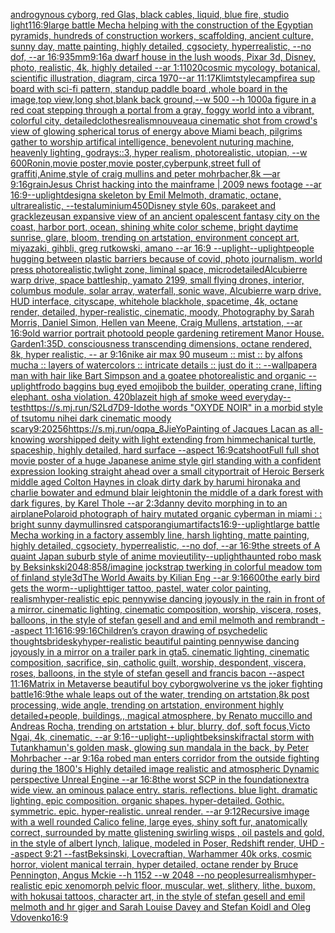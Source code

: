[androgynous cyborg, red Glas, black cables, liquid, blue fire, studio light](https://www.ebank.nz/aiartgenerator?category=androgynous%20cyborg%2C%20red%20Glas%2C%20black%20cables%2C%20liquid%2C%20blue%20fire%2C%20studio%20light)[1](https://www.ebank.nz/aiartgenerator?category=1)[16:9](https://www.ebank.nz/aiartgenerator?category=16%3A9)[large battle Mecha helping with the construction of the Egyptian pyramids, hundreds of construction workers, scaffolding, ancient culture, sunny day, matte painting, highly detailed, cgsociety, hyperrealistic, --no dof, --ar 16:9](https://www.ebank.nz/aiartgenerator?category=large%20battle%20Mecha%20helping%20with%20the%20construction%20of%20the%20Egyptian%20pyramids%2C%20hundreds%20of%20construction%20workers%2C%20scaffolding%2C%20ancient%20culture%2C%20sunny%20day%2C%20matte%20painting%2C%20highly%20detailed%2C%20cgsociety%2C%20hyperrealistic%2C%20--no%20dof%2C%20--ar%2016%3A9)[35mm](https://www.ebank.nz/aiartgenerator?category=35mm)[9:16](https://www.ebank.nz/aiartgenerator?category=9%3A16)[a dwarf house in the lush woods, Pixar 3d, Disney, photo, realistic, 4k, highly detailed --ar 1:1](https://www.ebank.nz/aiartgenerator?category=a%20dwarf%20house%20in%20the%20lush%20woods%2C%20Pixar%203d%2C%20Disney%2C%20photo%2C%20realistic%2C%204k%2C%20highly%20detailed%20--ar%201%3A1)[1020](https://www.ebank.nz/aiartgenerator?category=1020)[cosmic mycology, botanical, scientific illustration, diagram, circa 1970--ar 11:17](https://www.ebank.nz/aiartgenerator?category=cosmic%20mycology%2C%20botanical%2C%20scientific%20illustration%2C%20diagram%2C%20circa%201970--ar%2011%3A17)[Klimt](https://www.ebank.nz/aiartgenerator?category=Klimt)[style](https://www.ebank.nz/aiartgenerator?category=style)[campfire](https://www.ebank.nz/aiartgenerator?category=campfire)[a sup board with sci-fi pattern, standup paddle board ,whole board in the image,top view,long shot,blank back ground,--w 500 --h 1000](https://www.ebank.nz/aiartgenerator?category=a%20sup%20board%20with%20sci-fi%20pattern%2C%20standup%20paddle%20board%20%2Cwhole%20board%20in%20the%20image%2Ctop%20view%2Clong%20shot%2Cblank%20back%20ground%2C--w%20500%20--h%201000)[a figure in a red coat stepping through a portal from a gray, foggy world into a vibrant, colorful city, detailed](https://www.ebank.nz/aiartgenerator?category=a%20figure%20in%20a%20red%20coat%20stepping%20through%20a%20portal%20from%20a%20gray%2C%20foggy%20world%20into%20a%20vibrant%2C%20colorful%20city%2C%20detailed)[clothes](https://www.ebank.nz/aiartgenerator?category=clothes)[realism](https://www.ebank.nz/aiartgenerator?category=realism)[nouveau](https://www.ebank.nz/aiartgenerator?category=nouveau)[a cinematic shot from crowd's view of glowing spherical torus of energy above Miami beach, pilgrims gather to worship artifical intelligence, benevolent nuturing machine, heavenly lighting, godrays::3, hyper realism, photorealistic, utopian, --w 600](https://www.ebank.nz/aiartgenerator?category=a%20cinematic%20shot%20from%20crowd%27s%20view%20of%20glowing%20spherical%20torus%20of%20energy%20above%20Miami%20beach%2C%20pilgrims%20gather%20to%20worship%20artifical%20intelligence%2C%20benevolent%20nuturing%20machine%2C%20heavenly%20lighting%2C%20godrays%3A%3A3%2C%20hyper%20realism%2C%20photorealistic%2C%20utopian%2C%20--w%20600)[Ronin,movie poster,movie poster,cyberpunk,street full of graffiti,Anime,style of craig mullins and peter mohrbacher,8k —ar 9:16](https://www.ebank.nz/aiartgenerator?category=Ronin%2Cmovie%20poster%2Cmovie%20poster%2Ccyberpunk%2Cstreet%20full%20of%20graffiti%2CAnime%2Cstyle%20of%20craig%20mullins%20and%20peter%20mohrbacher%2C8k%20%E2%80%94ar%209%3A16)[grain](https://www.ebank.nz/aiartgenerator?category=grain)[Jesus Christ hacking into the mainframe | 2009 news footage --ar 16:9](https://www.ebank.nz/aiartgenerator?category=Jesus%20Christ%20hacking%20into%20the%20mainframe%20%7C%202009%20news%20footage%20--ar%2016%3A9)[--uplight](https://www.ebank.nz/aiartgenerator?category=--uplight)[design](https://www.ebank.nz/aiartgenerator?category=design)[a skeleton by Emil Melmoth, dramatic, octane, ultrarealistic, --test](https://www.ebank.nz/aiartgenerator?category=a%20skeleton%20by%20Emil%20Melmoth%2C%20dramatic%2C%20octane%2C%20ultrarealistic%2C%20--test)[aluminium](https://www.ebank.nz/aiartgenerator?category=aluminium)[450](https://www.ebank.nz/aiartgenerator?category=450)[Disney style 60s, parakeet and grackle](https://www.ebank.nz/aiartgenerator?category=Disney%20style%2060s%2C%20parakeet%20and%20grackle)[zeus](https://www.ebank.nz/aiartgenerator?category=zeus)[an expansive view of an ancient opalescent fantasy city on the coast, harbor port, ocean, shining white color scheme, bright daytime sunrise, glare, bloom, trending on artstation, environment concept art, miyazaki, gihbli, greg rutkowski, amano --ar 16:9 --uplight](https://www.ebank.nz/aiartgenerator?category=an%20expansive%20view%20of%20an%20ancient%20opalescent%20fantasy%20city%20on%20the%20coast%2C%20harbor%20port%2C%20ocean%2C%20shining%20white%20color%20scheme%2C%20bright%20daytime%20sunrise%2C%20glare%2C%20bloom%2C%20trending%20on%20artstation%2C%20environment%20concept%20art%2C%20miyazaki%2C%20gihbli%2C%20greg%20rutkowski%2C%20amano%20--ar%2016%3A9%20--uplight)[--uplight](https://www.ebank.nz/aiartgenerator?category=--uplight)[people hugging between plastic barriers because of covid, photo journalism, world press photo](https://www.ebank.nz/aiartgenerator?category=people%20hugging%20between%20plastic%20barriers%20because%20of%20covid%2C%20photo%20journalism%2C%20world%20press%20photo)[realistic,](https://www.ebank.nz/aiartgenerator?category=realistic%2C)[twlight zone, liminal space, microdetailed](https://www.ebank.nz/aiartgenerator?category=twlight%20zone%2C%20liminal%20space%2C%20microdetailed)[Alcubierre warp drive, space battleship, yamato 2199, small flying drones, interior, columbus module, solar array, waterfall, sonic wave, Alcubierre warp drive, HUD interface, cityscape, whitehole blackhole, spacetime, 4k, octane render, detailed, hyper-realistic, cinematic, moody, Photography by Sarah Morris, Daniel Simon, Hellen van Meene, Craig Mullens, artstation, --ar 16:9](https://www.ebank.nz/aiartgenerator?category=Alcubierre%20warp%20drive%2C%20space%20battleship%2C%20yamato%202199%2C%20small%20flying%20drones%2C%20interior%2C%20columbus%20module%2C%20solar%20array%2C%20waterfall%2C%20sonic%20wave%2C%20Alcubierre%20warp%20drive%2C%20HUD%20interface%2C%20cityscape%2C%20whitehole%20blackhole%2C%20spacetime%2C%204k%2C%20octane%20render%2C%20detailed%2C%20hyper-realistic%2C%20cinematic%2C%20moody%2C%20Photography%20by%20Sarah%20Morris%2C%20Daniel%20Simon%2C%20Hellen%20van%20Meene%2C%20Craig%20Mullens%2C%20artstation%2C%20--ar%2016%3A9)[old warrior portrait photo](https://www.ebank.nz/aiartgenerator?category=old%20warrior%20portrait%20photo)[old people gardening retirement Manor House. Garden](https://www.ebank.nz/aiartgenerator?category=old%20people%20gardening%20retirement%20Manor%20House.%20Garden)[1:3](https://www.ebank.nz/aiartgenerator?category=1%3A3)[5D, consciousness transcending dimensions,  octane rendered, 8k, hyper realistic, -- ar 9:16](https://www.ebank.nz/aiartgenerator?category=5D%2C%20consciousness%20transcending%20dimensions%2C%20%20octane%20rendered%2C%208k%2C%20hyper%20realistic%2C%20--%20ar%209%3A16)[nike air max 90 museum :: mist :: by alfons mucha :: layers of watercolors :: intricate details :: just do it :: --wallpaper](https://www.ebank.nz/aiartgenerator?category=nike%20air%20max%2090%20museum%20%3A%3A%20mist%20%3A%3A%20by%20alfons%20mucha%20%3A%3A%20layers%20of%20watercolors%20%3A%3A%20intricate%20details%20%3A%3A%20just%20do%20it%20%3A%3A%20--wallpaper)[a man with hair like Bart Simpson and a goatee photorealistic and organic --uplight](https://www.ebank.nz/aiartgenerator?category=a%20man%20with%20hair%20like%20Bart%20Simpson%20and%20a%20goatee%20photorealistic%20and%20organic%20--uplight)[frodo baggins bug eyed emoji](https://www.ebank.nz/aiartgenerator?category=frodo%20baggins%20bug%20eyed%20emoji)[bob the builder, operating crane, lifting elephant. osha violation. 420blazeit high af smoke weed everyday](https://www.ebank.nz/aiartgenerator?category=bob%20the%20builder%2C%20operating%20crane%2C%20lifting%20elephant.%20osha%20violation.%20420blazeit%20high%20af%20smoke%20weed%20everyday)[--test](https://www.ebank.nz/aiartgenerator?category=--test)[<https://s.mj.run/S2Ld7D9-Ido>](https://www.ebank.nz/aiartgenerator?category=%3Chttps%3A//s.mj.run/S2Ld7D9-Ido%3E)[the words "OXYDE NOIR" in a morbid style of tsutomu nihei dark cinematic moody scary](https://www.ebank.nz/aiartgenerator?category=the%20words%20%22OXYDE%20NOIR%22%20in%20a%20morbid%20style%20of%20tsutomu%20nihei%20dark%20cinematic%20moody%20scary)[9:20](https://www.ebank.nz/aiartgenerator?category=9%3A20)[256](https://www.ebank.nz/aiartgenerator?category=256)[<https://s.mj.run/oqpa_8JieYo>](https://www.ebank.nz/aiartgenerator?category=%3Chttps%3A//s.mj.run/oqpa_8JieYo%3E)[Painting of Jacques Lacan as all-knowing worshipped deity with light extending from him](https://www.ebank.nz/aiartgenerator?category=Painting%20of%20Jacques%20Lacan%20as%20all-knowing%20worshipped%20deity%20with%20light%20extending%20from%20him)[mechanical turtle, spaceship, highly detailed, hard surface --aspect 16:9](https://www.ebank.nz/aiartgenerator?category=mechanical%20turtle%2C%20spaceship%2C%20highly%20detailed%2C%20hard%20surface%20--aspect%2016%3A9)[cat](https://www.ebank.nz/aiartgenerator?category=cat)[shoot](https://www.ebank.nz/aiartgenerator?category=shoot)[Full full shot movie poster of a huge Japanese anime style girl standing with a confident expression looking straight ahead over a small city](https://www.ebank.nz/aiartgenerator?category=Full%20full%20shot%20movie%20poster%20of%20a%20huge%20Japanese%20anime%20style%20girl%20standing%20with%20a%20confident%20expression%20looking%20straight%20ahead%20over%20a%20small%20city)[portrait of Heroic Berserk middle aged Colton Haynes in cloak dirty dark by harumi hironaka and charlie bowater and edmund blair leighton](https://www.ebank.nz/aiartgenerator?category=portrait%20of%20Heroic%20Berserk%20middle%20aged%20Colton%20Haynes%20in%20cloak%20dirty%20dark%20by%20harumi%20hironaka%20and%20charlie%20bowater%20and%20edmund%20blair%20leighton)[in the middle of a dark forest with dark figures, by Karel Thole --ar 2:3](https://www.ebank.nz/aiartgenerator?category=in%20the%20middle%20of%20a%20dark%20forest%20with%20dark%20figures%2C%20by%20Karel%20Thole%20--ar%202%3A3)[danny devito morphing in to an airplane](https://www.ebank.nz/aiartgenerator?category=danny%20devito%20morphing%20in%20to%20an%20airplane)[Polaroid photograph of hairy mutated organic cyberman in miami : : bright sunny day](https://www.ebank.nz/aiartgenerator?category=Polaroid%20photograph%20of%20hairy%20mutated%20organic%20cyberman%20in%20miami%20%3A%20%3A%20bright%20sunny%20day)[mullins](https://www.ebank.nz/aiartgenerator?category=mullins)[red cat](https://www.ebank.nz/aiartgenerator?category=red%20cat)[sporangium](https://www.ebank.nz/aiartgenerator?category=sporangium)[artifacts](https://www.ebank.nz/aiartgenerator?category=artifacts)[16:9](https://www.ebank.nz/aiartgenerator?category=16%3A9)[--uplight](https://www.ebank.nz/aiartgenerator?category=--uplight)[large battle Mecha working in a factory assembly line, harsh lighting, matte painting, highly detailed, cgsociety, hyperrealistic, --no dof, --ar 16:9](https://www.ebank.nz/aiartgenerator?category=large%20battle%20Mecha%20working%20in%20a%20factory%20assembly%20line%2C%20harsh%20lighting%2C%20matte%20painting%2C%20highly%20detailed%2C%20cgsociety%2C%20hyperrealistic%2C%20--no%20dof%2C%20--ar%2016%3A9)[the streets of A quaint Japan suburb style of anime movie](https://www.ebank.nz/aiartgenerator?category=the%20streets%20of%20A%20quaint%20Japan%20suburb%20style%20of%20anime%20movie)[utility](https://www.ebank.nz/aiartgenerator?category=utility)[--uplight](https://www.ebank.nz/aiartgenerator?category=--uplight)[haunted robo mask by Beksinkski](https://www.ebank.nz/aiartgenerator?category=haunted%20robo%20mask%20by%20Beksinkski)[2048:858](https://www.ebank.nz/aiartgenerator?category=2048%3A858)[/imagine  jockstrap twerking  in  colorful meadow tom of finland style](https://www.ebank.nz/aiartgenerator?category=/imagine%20%20jockstrap%20twerking%20%20in%20%20colorful%20meadow%20tom%20of%20finland%20style)[3d](https://www.ebank.nz/aiartgenerator?category=3d)[The World Awaits by Kilian Eng --ar 9:16](https://www.ebank.nz/aiartgenerator?category=The%20World%20Awaits%20by%20Kilian%20Eng%20--ar%209%3A16)[600](https://www.ebank.nz/aiartgenerator?category=600)[the early bird gets the worm](https://www.ebank.nz/aiartgenerator?category=the%20early%20bird%20gets%20the%20worm)[--uplight](https://www.ebank.nz/aiartgenerator?category=--uplight)[tiger tattoo, pastel, water color painting, realism](https://www.ebank.nz/aiartgenerator?category=tiger%20tattoo%2C%20pastel%2C%20water%20color%20painting%2C%20realism)[hyper-realistic epic pennywise dancing joyously in the rain in front of a mirror. cinematic lighting, cinematic composition,  worship,  viscera, roses, balloons, in the style of stefan gesell and and emil melmoth and rembrandt --aspect 11:16](https://www.ebank.nz/aiartgenerator?category=hyper-realistic%20epic%20pennywise%20dancing%20joyously%20in%20the%20rain%20in%20front%20of%20a%20mirror.%20cinematic%20lighting%2C%20cinematic%20composition%2C%20%20worship%2C%20%20viscera%2C%20roses%2C%20balloons%2C%20in%20the%20style%20of%20stefan%20gesell%20and%20and%20emil%20melmoth%20and%20rembrandt%20--aspect%2011%3A16)[16:9](https://www.ebank.nz/aiartgenerator?category=16%3A9)[9:16](https://www.ebank.nz/aiartgenerator?category=9%3A16)[Children’s crayon drawing of psychedelic thoughts](https://www.ebank.nz/aiartgenerator?category=Children%E2%80%99s%20crayon%20drawing%20of%20psychedelic%20thoughts)[bride](https://www.ebank.nz/aiartgenerator?category=bride)[sky](https://www.ebank.nz/aiartgenerator?category=sky)[hyper-realistic beautiful painting  pennywise dancing joyously in a mirror on a trailer park in gta5. cinematic lighting, cinematic composition, sacrifice, sin, catholic guilt, worship, despondent, viscera, roses, balloons, in the style of stefan gesell and francis bacon --aspect 11:16](https://www.ebank.nz/aiartgenerator?category=hyper-realistic%20beautiful%20painting%20%20pennywise%20dancing%20joyously%20in%20a%20mirror%20on%20a%20trailer%20park%20in%20gta5.%20cinematic%20lighting%2C%20cinematic%20composition%2C%20sacrifice%2C%20sin%2C%20catholic%20guilt%2C%20worship%2C%20despondent%2C%20viscera%2C%20roses%2C%20balloons%2C%20in%20the%20style%20of%20stefan%20gesell%20and%20francis%20bacon%20--aspect%2011%3A16)[Matrix in Metaverse beautiful boy cyborg](https://www.ebank.nz/aiartgenerator?category=Matrix%20in%20Metaverse%20beautiful%20boy%20cyborg)[wolverine vs the joker fighting battle](https://www.ebank.nz/aiartgenerator?category=wolverine%20vs%20the%20joker%20fighting%20battle)[16:9](https://www.ebank.nz/aiartgenerator?category=16%3A9)[the whale leaps out of the water, trending on artstation,8k post processing, wide angle, trending on artstation, environment highly detailed+people, buildings,, magical atmosphere, by Renato muccillo and Andreas Rocha, trending on artstation + blur, blurry, dof, soft focus,Victo Ngai, 4k, cinematic, --ar 9:16](https://www.ebank.nz/aiartgenerator?category=the%20whale%20leaps%20out%20of%20the%20water%2C%20trending%20on%20artstation%2C8k%20post%20processing%2C%20wide%20angle%2C%20trending%20on%20artstation%2C%20environment%20highly%20detailed%2Bpeople%2C%20buildings%2C%2C%20magical%20atmosphere%2C%20by%20Renato%20muccillo%20and%20Andreas%20Rocha%2C%20trending%20on%20artstation%20%2B%20blur%2C%20blurry%2C%20dof%2C%20soft%20focus%2CVicto%20Ngai%2C%204k%2C%20cinematic%2C%20--ar%209%3A16)[--uplight](https://www.ebank.nz/aiartgenerator?category=--uplight)[--uplight](https://www.ebank.nz/aiartgenerator?category=--uplight)[beksinski](https://www.ebank.nz/aiartgenerator?category=beksinski)[fractal storm with Tutankhamun's golden mask, glowing sun mandala in the back, by Peter Mohrbacher  --ar 9:16](https://www.ebank.nz/aiartgenerator?category=fractal%20storm%20with%20Tutankhamun%27s%20golden%20mask%2C%20glowing%20sun%20mandala%20in%20the%20back%2C%20by%20Peter%20Mohrbacher%20%20--ar%209%3A16)[a robed man enters corridor from the outside fighting during the 1800's Highly detailed image realistic and atmospheric Dynamic perspective Unreal Engine --ar 16:8](https://www.ebank.nz/aiartgenerator?category=a%20robed%20man%20enters%20corridor%20from%20the%20outside%20fighting%20during%20the%201800%27s%20Highly%20detailed%20image%20realistic%20and%20atmospheric%20Dynamic%20perspective%20Unreal%20Engine%20--ar%2016%3A8)[](https://www.ebank.nz/aiartgenerator?category=)[the worst SCP in the foundation](https://www.ebank.nz/aiartgenerator?category=the%20worst%20SCP%20in%20the%20foundation)[extra wide view. an ominous palace entry. staris. reflections. blue light. dramatic lighting. epic composition. organic shapes. hyper-detailed. Gothic. symmetric. epic. hyper-realistic. unreal render. --ar 9:12](https://www.ebank.nz/aiartgenerator?category=extra%20wide%20view.%20an%20ominous%20palace%20entry.%20staris.%20reflections.%20blue%20light.%20dramatic%20lighting.%20epic%20composition.%20organic%20shapes.%20hyper-detailed.%20Gothic.%20symmetric.%20epic.%20hyper-realistic.%20unreal%20render.%20--ar%209%3A12)[Recursive image with a well rounded Calico feline, large eyes, shiny soft fur, anatomically correct, surrounded by matte glistening swirling wisps , oil pastels and gold, in the style of albert lynch, lalique, modeled in Poser, Redshift render, UHD --aspect 9:21 --fast](https://www.ebank.nz/aiartgenerator?category=Recursive%20image%20with%20a%20well%20rounded%20Calico%20feline%2C%20large%20eyes%2C%20shiny%20soft%20fur%2C%20anatomically%20correct%2C%20surrounded%20by%20matte%20glistening%20swirling%20wisps%20%2C%20oil%20pastels%20and%20gold%2C%20in%20the%20style%20of%20albert%20lynch%2C%20lalique%2C%20modeled%20in%20Poser%2C%20Redshift%20render%2C%20UHD%20--aspect%209%3A21%20--fast)[Beksinski, Lovecraftian, Warhammer 40k orks, cosmic horror, violent manical terrain, hyper detailed, octane render by Bruce Pennington, Angus Mckie --h 1152 --w 2048 --no people](https://www.ebank.nz/aiartgenerator?category=Beksinski%2C%20Lovecraftian%2C%20Warhammer%2040k%20orks%2C%20cosmic%20horror%2C%20violent%20manical%20terrain%2C%20hyper%20detailed%2C%20octane%20render%20by%20Bruce%20Pennington%2C%20Angus%20Mckie%20--h%201152%20--w%202048%20--no%20people)[surrealism](https://www.ebank.nz/aiartgenerator?category=surrealism)[hyper-realistic epic xenomorph pelvic floor, muscular, wet, slithery, lithe, buxom, with hokusai tattoos, character art, in the style of stefan gesell and emil melmoth and hr giger and Sarah Louise Davey and Stefan Koidl and Oleg Vdovenko](https://www.ebank.nz/aiartgenerator?category=hyper-realistic%20epic%20xenomorph%20pelvic%20floor%2C%20muscular%2C%20wet%2C%20slithery%2C%20lithe%2C%20buxom%2C%20with%20hokusai%20tattoos%2C%20character%20art%2C%20in%20the%20style%20of%20stefan%20gesell%20and%20emil%20melmoth%20and%20hr%20giger%20and%20Sarah%20Louise%20Davey%20and%20Stefan%20Koidl%20and%20Oleg%20Vdovenko)[16:9](https://www.ebank.nz/aiartgenerator?category=16%3A9)